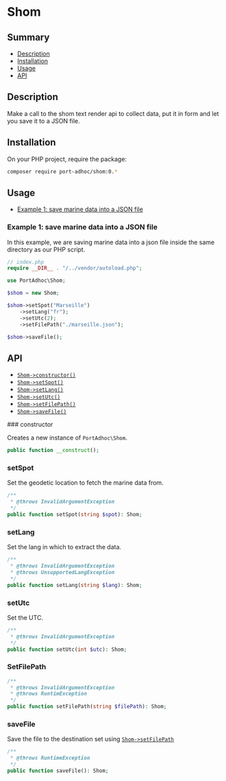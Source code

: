 # Shom

## Summary
- [Description](#description)
- [Installation](#installation)
- [Usage](#usage)
- [API](#api)

## Description

Make a call to the shom text render api to collect data, put it in form and let you save it to a JSON file.

## Installation

On your PHP project, require the package:

```bash
composer require port-adhoc/shom:0.*
```

## Usage

- [Example 1: save marine data into a JSON file](#example-1-save-marine-data-into-a-json-file)

### Example 1: save marine data into a JSON file

In this example, we are saving marine data into a json file inside the same directory as our PHP script.

```php
// index.php
require __DIR__ . "/../vendor/autoload.php";

use PortAdhoc\Shom;

$shom = new Shom;

$shom->setSpot("Marseille")
    ->setLang("fr");
    ->setUtc(2);
    ->setFilePath("./marseille.json");

$shom->saveFile();
```

## API

- [`Shom->constructor()`](#constructor)
- [`Shom->setSpot()`](#setSpot)
- [`Shom->setLang()`](#setLang)
- [`Shom->setUtc()`](#setUtc)
- [`Shom->setFilePath()`](#setFilePath)
- [`Shom->saveFile()`](#saveFile)

### constructor

Creates a new instance of `PortAdhoc\Shom`.

```php
public function __construct();
```

### setSpot

Set the geodetic location to fetch the marine data from.

```php
/**
 * @throws InvalidArgumentException
 */
public function setSpot(string $spot): Shom;
```

### setLang

Set the lang in which to extract the data.

```php
/**
 * @throws InvalidArgumentException
 * @throws UnsupportedLangException
 */
public function setLang(string $lang): Shom;
```

### setUtc

Set the UTC.

```php
/**
 * @throws InvalidArgumentException
 */
public function setUtc(int $utc): Shom;
```

### SetFilePath

```php
/**
 * @throws InvalidArgumentException
 * @throws RuntimException
 */
public function setFilePath(string $filePath): Shom;
```

### saveFile

Save the file to the destination set using [`Shom->setFilePath`](#setFilePath)

```php
/**
 * @throws RuntimeException
 */
public function saveFile(): Shom;
```